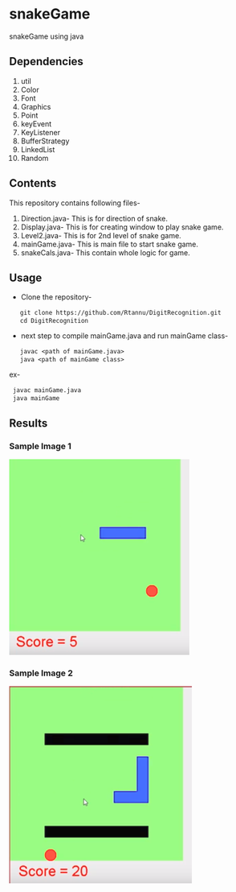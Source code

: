 # snakeGame
snakeGame using java

## Dependencies
1. util
2. Color
3. Font
4. Graphics
5. Point
6. keyEvent
7. KeyListener
8. BufferStrategy
9. LinkedList
10. Random

## Contents
This repository contains following files-
1. Direction.java- This is for direction of snake.
2. Display.java- This is for creating window to play snake game.
3. Level2.java- This is for 2nd level of snake game.
4. mainGame.java- This is main file to start snake game.
5. snakeCals.java- This contain whole logic for game.

## Usage
- Clone the repository-

```
   git clone https://github.com/Rtannu/DigitRecognition.git
   cd DigitRecognition
```
- next step to compile  mainGame.java and run mainGame class-
 ```
    javac <path of mainGame.java> 
    java <path of mainGame class>
  ```
  
  ex-
  
  ```
   javac mainGame.java
   java mainGame
```
## Results
### Sample Image 1
  ![Screenshot1](https://github.com/Rtannu/snakeGame/blob/master/Screenshot1.png)
  
### Sample Image 2
  ![Screenshot2](https://github.com/Rtannu/snakeGame/blob/master/Screenshot2.png)
  
  
  
